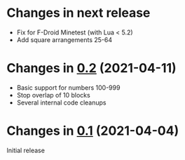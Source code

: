 Changes in next release
=======================

 * Fix for F-Droid Minetest (with Lua < 5.2)
 * Add square arrangements 25-64

Changes in [0.2](https://github.com/amalon/minetest-numeracy/releases/tag/v0.2) (2021-04-11)
==============

 * Basic support for numbers 100-999
 * Stop overlap of 10 blocks
 * Several internal code cleanups

Changes in [0.1](https://github.com/amalon/minetest-numeracy/releases/tag/v0.1) (2021-04-04)
============================================================================================
Initial release
